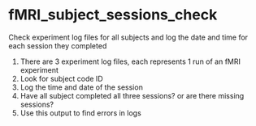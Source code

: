 # fMRI_subject_sessions_check
Check experiment log files for all subjects and log the date and time for each session they completed

1) There are 3 experiment log files, each represents 1 run of an fMRI experiment
2) Look for subject code ID
3) Log the time and date of the session
4) Have all subject completed all three sessions? or are there missing sessions?
5) Use this output to find errors in logs
